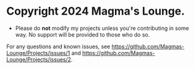# Copyright 2024 Magma's Lounge.

- Please do **not** modify my projects unless you're contributing in some way. No support will be provided to those who do so.

For any questions and known issues, see https://github.com/Magmas-Lounge/Projects/issues/1 and https://github.com/Magmas-Lounge/Projects/issues/2.
